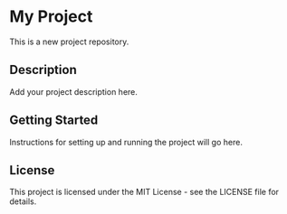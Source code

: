 # My Project

This is a new project repository.

## Description

Add your project description here.

## Getting Started

Instructions for setting up and running the project will go here.

## License

This project is licensed under the MIT License - see the LICENSE file for details.